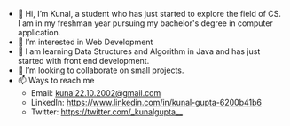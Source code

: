 - 👋 Hi, I’m Kunal, a student who has just started to explore the field of CS. I am in my freshman year pursuing my bachelor's degree in computer application.
- 👀 I’m interested in Web Development
- 🌱 I am learning Data Structures and Algorithm in Java and has just started with front end development.
- 💞️ I’m looking to collaborate on small projects.
- 📫 Ways to reach me 
    - Email: kunal22.10.2002@gmail.com
    - LinkedIn: <https://www.linkedin.com/in/kunal-gupta-6200b41b6>
    - Twitter: <https://twitter.com/_kunalgupta__>
